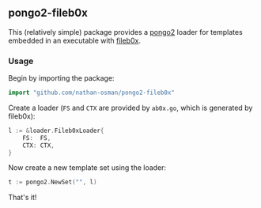 ## pongo2-fileb0x

This (relatively simple) package provides a [pongo2](https://github.com/flosch/pongo2) loader for templates embedded in an executable with [fileb0x](https://github.com/UnnoTed/fileb0x).

### Usage

Begin by importing the package:

```go
import "github.com/nathan-osman/pongo2-fileb0x"
```

Create a loader (`FS` and `CTX` are provided by `ab0x.go`, which is generated by fileb0x):

```go
l := &loader.Fileb0xLoader{
    FS:  FS,
    CTX: CTX,
}

```

Now create a new template set using the loader:

```go
t := pongo2.NewSet("", l)
```

That's it!
